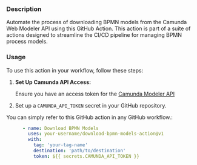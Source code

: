 ### Description

Automate the process of downloading BPMN models from the Camunda Web Modeler API using this GitHub Action. This action is part of a suite of actions designed to streamline the CI/CD pipeline for managing BPMN process models.

### Usage

To use this action in your workflow, follow these steps:

1. **Set Up Camunda API Access:**

   Ensure you have an access token for the [Camunda Modeler API](https://docs.camunda.io/docs/next/apis-tools/web-modeler-api/)


2. Set up a `CAMUNDA_API_TOKEN` secret in your GitHub repository.

You can simply refer to this GitHub action in any GitHub workflow.:

   ```yaml
         - name: Download BPMN Models
           uses: your-username/download-bpmn-models-action@v1
           with:
             tag: 'your-tag-name'
             destination: 'path/to/destination'
             token: ${{ secrets.CAMUNDA_API_TOKEN }}
